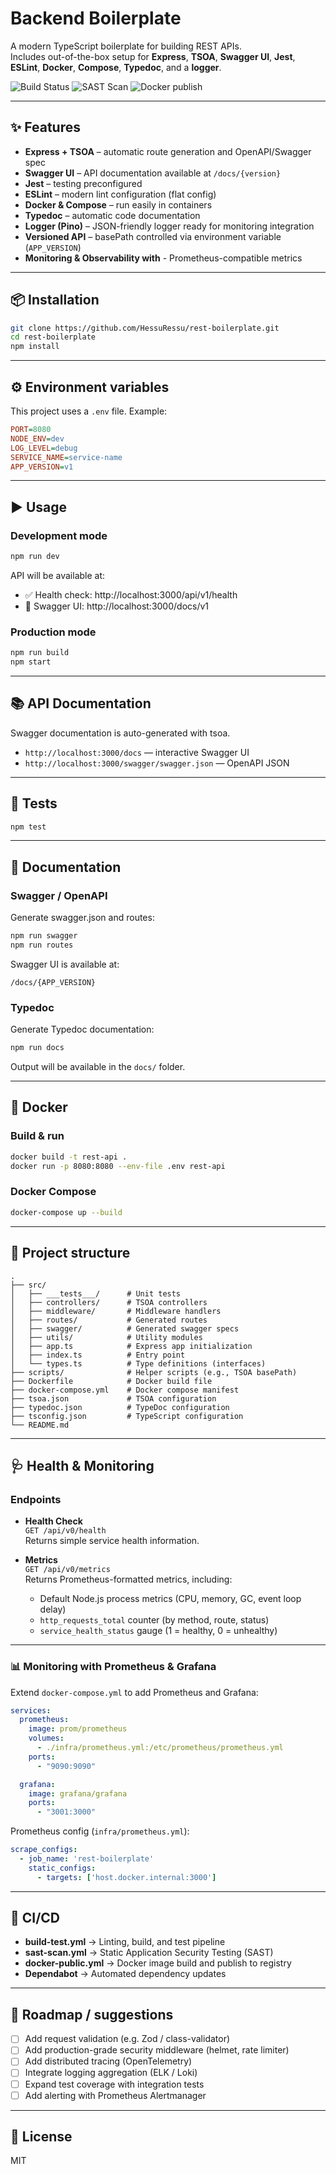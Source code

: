 # Backend Boilerplate

A modern TypeScript boilerplate for building REST APIs.  
Includes out-of-the-box setup for **Express**, **TSOA**, **Swagger UI**, **Jest**, **ESLint**, **Docker**, **Compose**, **Typedoc**, and a **logger**.  

  ![Build Status](https://github.com/HessuRessu/backend-boilerplate/actions/workflows/build-test.yml/badge.svg)
  ![SAST Scan](https://github.com/HessuRessu/backend-boilerplate/actions/workflows/sast-scan.yml/badge.svg)
  ![Docker publish](https://github.com/HessuRessu/backend-boilerplate/actions/workflows/docker-publish.yml/badge.svg)


---

## ✨ Features

- **Express + TSOA** – automatic route generation and OpenAPI/Swagger spec  
- **Swagger UI** – API documentation available at `/docs/{version}`  
- **Jest** – testing preconfigured  
- **ESLint** – modern lint configuration (flat config)  
- **Docker & Compose** – run easily in containers  
- **Typedoc** – automatic code documentation  
- **Logger (Pino)** – JSON-friendly logger ready for monitoring integration  
- **Versioned API** – basePath controlled via environment variable (`APP_VERSION`)  
- **Monitoring & Observability with** - Prometheus-compatible metrics

---

## 📦 Installation

``` bash
git clone https://github.com/HessuRessu/rest-boilerplate.git
cd rest-boilerplate
npm install
```

---

## ⚙️ Environment variables

This project uses a `.env` file. Example:  

``` ini
PORT=8080
NODE_ENV=dev
LOG_LEVEL=debug
SERVICE_NAME=service-name
APP_VERSION=v1
```

---

## ▶️ Usage

### Development mode

``` bash
npm run dev
```

API will be available at:  
- ✅ Health check: http://localhost:3000/api/v1/health  
- 📖 Swagger UI: http://localhost:3000/docs/v1  

### Production mode

``` bash
npm run build
npm start
```

---

## 📚 API Documentation

Swagger documentation is auto-generated with tsoa.

- `http://localhost:3000/docs` — interactive Swagger UI  
- `http://localhost:3000/swagger/swagger.json` — OpenAPI JSON  

---

## 🧪 Tests

``` bash
npm test
```

---

## 📑 Documentation

### Swagger / OpenAPI

Generate swagger.json and routes:  

``` bash
npm run swagger
npm run routes
```

Swagger UI is available at:  

`/docs/{APP_VERSION}`

### Typedoc

Generate Typedoc documentation:  

``` bash
npm run docs
```

Output will be available in the `docs/` folder.

---

## 🐳 Docker

### Build & run

``` bash
docker build -t rest-api .
docker run -p 8080:8080 --env-file .env rest-api
```

### Docker Compose

``` bash
docker-compose up --build
```

---

## 📂 Project structure

``` text
.
├── src/
│   ├── ___tests___/      # Unit tests
│   ├── controllers/      # TSOA controllers
│   ├── middleware/       # Middleware handlers
│   ├── routes/           # Generated routes
│   ├── swagger/          # Generated swagger specs
│   ├── utils/            # Utility modules
│   ├── app.ts            # Express app initialization
│   ├── index.ts          # Entry point
│   └── types.ts          # Type definitions (interfaces)
├── scripts/              # Helper scripts (e.g., TSOA basePath)
├── Dockerfile            # Docker build file
├── docker-compose.yml    # Docker compose manifest
├── tsoa.json             # TSOA configuration
├── typedoc.json          # TypeDoc configuration
├── tsconfig.json         # TypeScript configuration
└── README.md
```

---

## 🩺 Health & Monitoring

### Endpoints

- **Health Check**  
  `GET /api/v0/health`  
  Returns simple service health information.

- **Metrics**  
  `GET /api/v0/metrics`  
  Returns Prometheus-formatted metrics, including:
  - Default Node.js process metrics (CPU, memory, GC, event loop delay)  
  - `http_requests_total` counter (by method, route, status)  
  - `service_health_status` gauge (1 = healthy, 0 = unhealthy)  

---

### 📊 Monitoring with Prometheus & Grafana

Extend `docker-compose.yml` to add Prometheus and Grafana:

``` yaml
services:
  prometheus:
    image: prom/prometheus
    volumes:
      - ./infra/prometheus.yml:/etc/prometheus/prometheus.yml
    ports:
      - "9090:9090"

  grafana:
    image: grafana/grafana
    ports:
      - "3001:3000"
```

Prometheus config (`infra/prometheus.yml`):

``` yaml
scrape_configs:
  - job_name: 'rest-boilerplate'
    static_configs:
      - targets: ['host.docker.internal:3000']
```

---

## 🤖 CI/CD

- **build-test.yml** → Linting, build, and test pipeline  
- **sast-scan.yml** → Static Application Security Testing (SAST)  
- **docker-public.yml** → Docker image build and publish to registry  
- **Dependabot** → Automated dependency updates  

---

## 🚧 Roadmap / suggestions

- [ ] Add request validation (e.g. Zod / class-validator)  
- [ ] Add production-grade security middleware (helmet, rate limiter)  
- [ ] Add distributed tracing (OpenTelemetry)  
- [ ] Integrate logging aggregation (ELK / Loki)  
- [ ] Expand test coverage with integration tests  
- [ ] Add alerting with Prometheus Alertmanager 

---

## 📜 License

MIT